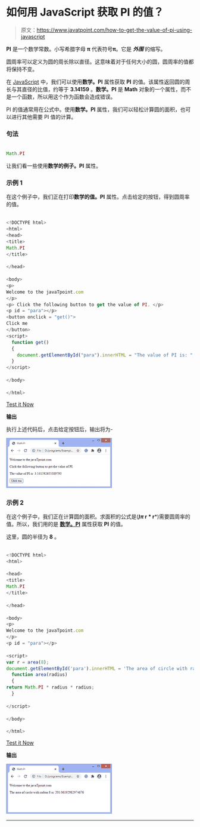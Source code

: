 # 如何用 JavaScript 获取 PI 的值？

> 原文：<https://www.javatpoint.com/how-to-get-the-value-of-pi-using-javascript>

**PI** 是一个数学常数。小写希腊字母 **π** 代表符号**π**。它是 ***外围*** 的缩写。

圆周率可以定义为圆的周长除以直径。这意味着对于任何大小的圆，圆周率的值都将保持不变。

在 [JavaScript](https://www.javatpoint.com/javascript-tutorial) 中，我们可以使用**数学。PI** 属性获取 **PI** 的值。该属性返回圆的周长与其直径的比值，约等于 **3.14159** 。**数学。PI** 是 **Math** 对象的一个属性，而不是一个函数，所以用这个作为函数会造成错误。

PI 的值通常用在公式中。使用**数学。PI** 属性，我们可以轻松计算圆的面积，也可以进行其他需要 PI 值的计算。

### 句法

```js

Math.PI

```

让我们看一些使用**数学的例子。PI** 属性。

### 示例 1

在这个例子中，我们正在打印**数学的值。PI** 属性。点击给定的按钮，得到圆周率的值。

```js

<!DOCTYPE html>
<html>
<head>
<title>
Math.PI
</title>

</head>

<body>
<p>
Welcome to the javaTpoint.com
</p>
<p> Click the following button to get the value of PI. </p>
<p id = "para"></p>
<button onclick = "get()">
Click me
</button>
<script> 
  function get() 
  { 
    document.getElementById("para").innerHTML = "The value of PI is: " + Math.PI;
  } 
</script> 

</body>

</html>

```

[Test it Now](https://www.javatpoint.com/oprweb/test.jsp?filename=how-to-get-the-value-of-pi-using-javascript1)

**输出**

执行上述代码后，点击给定按钮后，输出将为-

![How to get the value of PI using JavaScript](img/43ab416960c9f7a35b717f7a22cbadb1.png)

### 示例 2

在这个例子中，我们正在计算圆的面积。求面积的公式是(***)π* r * r***)需要圆周率的值。所以，我们用的是 [**数学。PI**](https://www.javatpoint.com/pi) 属性获取 **PI** 的值。

这里，圆的半径为 **8** 。

```js

<!DOCTYPE html>
<html>

<head>
<title>
Math.PI
</title>

</head>

<body>
<p>
Welcome to the javaTpoint.com
</p>
<p id = "para"></p>

<script> 
var r = area(8);
document.getElementById('para').innerHTML = 'The area of circle with radius 8 is: ' + r ;
  function area(radius) 
  { 
return Math.PI * radius * radius;
  } 

</script> 

</body>

</html>

```

[Test it Now](https://www.javatpoint.com/oprweb/test.jsp?filename=how-to-get-the-value-of-pi-using-javascript2)

**输出**

![How to get the value of PI using JavaScript](img/823fcdcc2d18af55322ee132998a5241.png)

* * *